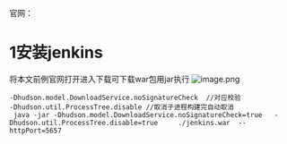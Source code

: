 官网：
# 
# 1安装jenkins
将本文前例官网打开进入下载可下载war包用jar执行
![image.png](https://cdn.nlark.com/yuque/0/2022/png/29343762/1666940290546-7785d6ef-ff40-41aa-a0d8-3b266b026be7.png#clientId=u792e5929-b646-4&crop=0&crop=0&crop=1&crop=1&from=paste&height=504&id=ua57f3975&margin=%5Bobject%20Object%5D&name=image.png&originHeight=630&originWidth=840&originalType=binary&ratio=1&rotation=0&showTitle=false&size=26111&status=done&style=none&taskId=u0e10ec74-1cf8-41db-abf7-e3f8a7f3679&title=&width=672)
```
-Dhudson.model.DownloadService.noSignatureCheck  //对应校验
-Dhudson.util.ProcessTree.disable //取消子进程构建完自动取消
 java -jar -Dhudson.model.DownloadService.noSignatureCheck=true   -Dhudson.util.ProcessTree.disable=true     ./jenkins.war  --httpPort=5657
```
